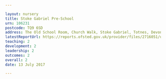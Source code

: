 ```yaml
---

layout: nursery
title: Stoke Gabriel Pre-School
urn: 106231
postcode: TQ9 6SD
address: The Old School Room, Church Walk, Stoke Gabriel, Totnes, Devon, TQ9 6SD
latestReportUrl: https://reports.ofsted.gov.uk/provider/files/2716051/urn/106231.pdf
teaching: 2
development: 2
leadership: 2
outcomes: 2
overall: 2
date: 13 July 2017

---
```

